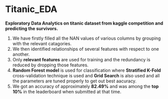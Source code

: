 # Titanic_EDA
**Exploratory Data Analytics on titanic dataset from kaggle competition and predicting the survivors.**

1. We have firstly filled all the NAN values of various columns by grouping with the relevant catagories.
2. We then identified relationships of several features with respect to one another.
3. Only **relevant features** are used for training and the redundancy is reduced by dropping those features.
4. **Random Forest model** is used for classification where **Stratified K-Fold** cross-validation technique is used and **Grid Search** is also used and all the parameters are tuned properly to get out best aacuracy.
5. We got an accuracy of approximately **82.49%** and was among the **top 10%**  in the leaderboard when submitted at that time.
